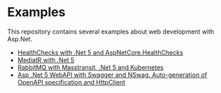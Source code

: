 # Examples

This repository contains several examples about web development with Asp.Net.

- [HealthChecks with .Net 5 and AspNetCore.HealthChecks](./HealthCheck)
- [MediatR with .Net 5](./MediatR)
- [RabbitMQ with Masstransit, .Net 5 and Kubernetes](./RabbitMQ)
- [Asp .Net 5 WebAPI with Swagger and NSwag. Auto-generation of OpenAPI specification and HttpClient](./NSwag)
